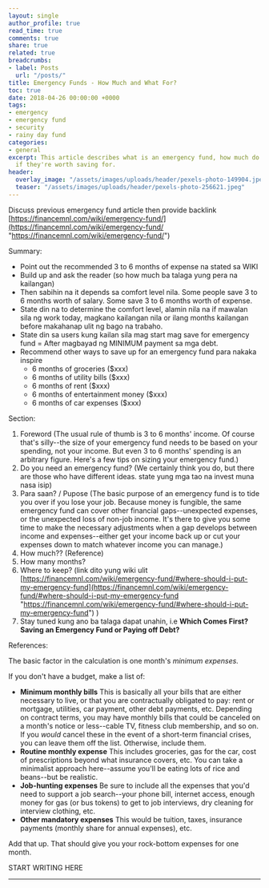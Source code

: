 ```yaml
---
layout: single
author_profile: true
read_time: true
comments: true
share: true
related: true
breadcrumbs:
- label: Posts
  url: "/posts/"
title: Emergency Funds - How Much and What For?
toc: true
date: 2018-04-26 00:00:00 +0000
tags:
- emergency
- emergency fund
- security
- rainy day fund
categories:
- general
excerpt: This article describes what is an emergency fund, how much do you need, and
  if they're worth saving for.
header:
  overlay_image: "/assets/images/uploads/header/pexels-photo-149904.jpeg"
  teaser: "/assets/images/uploads/header/pexels-photo-256621.jpeg"
---
```

Discuss previous emergency fund article then provide backlink [https://financemnl.com/wiki/emergency-fund/](https://financemnl.com/wiki/emergency-fund/ "https://financemnl.com/wiki/emergency-fund/")

Summary:

* Point out the recommended 3 to 6 months of expense na stated sa WIKI
* Build up and ask the reader (so how much ba talaga yung pera na kailangan)
* Then sabihin na it depends sa comfort level nila. Some people save 3 to 6 months worth of salary. Some save 3 to 6 months worth of expense.
* State din na to determine the comfort level, alamin nila na if mawalan sila ng work today, magkano kailangan nila or ilang months kailangan before makahanap ulit ng bago na trabaho.
* State din sa users kung kailan sila mag start mag save for emergency fund = After magbayad ng MINIMUM payment sa mga debt.
* Recommend other ways to save up for an emergency fund para nakaka inspire
  * 6 months of groceries ($xxx)
  * 6 months of utility bills ($xxx)
  * 6 months of rent ($xxx)
  * 6 months of entertainment money ($xxx)
  * 6 months of car expenses ($xxx)

Section:

1. Foreword (The usual rule of thumb is 3 to 6 months' income. Of course that's silly--the size of your emergency fund needs to be based on your spending, not your income. But even 3 to 6 months' spending is an arbitrary figure. Here's a few tips on sizing your emergency fund.)
2. Do you need an emergency fund? (We certainly think you do, but there are those who have different ideas. state yung mga tao na invest muna nasa isip)
3. Para saan? / Pupose (The basic purpose of an emergency fund is to tide you over if you lose your job. Because money is fungible, the same emergency fund can cover other financial gaps--unexpected expenses, or the unexpected loss of non-job income. It's there to give you some time to make the necessary adjustments when a gap develops between income and expenses--either get your income back up or cut your expenses down to match whatever income you can manage.)
4. How much??  (Reference)
5. How many months?
6. Where to keep? (link dito yung wiki ulit [https://financemnl.com/wiki/emergency-fund/#where-should-i-put-my-emergency-fund](https://financemnl.com/wiki/emergency-fund/#where-should-i-put-my-emergency-fund "https://financemnl.com/wiki/emergency-fund/#where-should-i-put-my-emergency-fund") )
7. Stay tuned kung ano ba talaga dapat unahin, i.e **Which Comes First? Saving an Emergency Fund or Paying off Debt?**

References:

The basic factor in the calculation is one month's _minimum expenses._

If you don't have a budget, make a list of:

* **Minimum monthly bills** This is basically all your bills that are either necessary to live, or that you are contractually obligated to pay: rent or mortgage, utilities, car payment, other debt payments, etc. Depending on contract terms, you may have monthly bills that could be canceled on a month's notice or less--cable TV, fitness club membership, and so on. If you _would_ cancel these in the event of a short-term financial crises, you can leave them off the list. Otherwise, include them.
* **Routine monthly expense** This includes groceries, gas for the car, cost of prescriptions beyond what insurance covers, etc. You can take a minimalist approach here--assume you'll be eating lots of rice and beans--but be realistic.
* **Job-hunting expenses** Be sure to include all the expenses that you'd need to support a job search--your phone bill, internet access, enough money for gas (or bus tokens) to get to job interviews, dry cleaning for interview clothing, etc.
* **Other mandatory expenses** This would be tuition, taxes, insurance payments (monthly share for annual expenses), etc.

Add that up. That should give you your rock-bottom expenses for one month.

START WRITING HERE

---